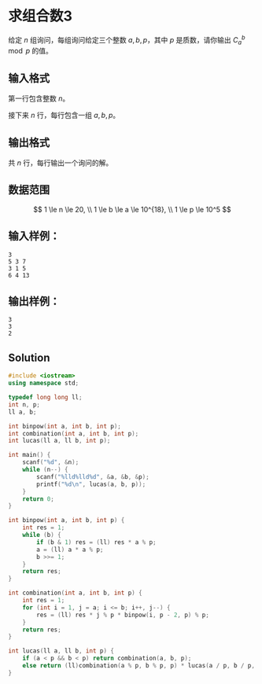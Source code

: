 # 求组合数3

给定 $n$ 组询问，每组询问给定三个整数 $a,b,p$，其中 $p$ 是质数，请你输出 $C_{a}^{b}\mod p$ 的值。

## 输入格式

第一行包含整数 $n$。

接下来 $n$ 行，每行包含一组 $a,b,p$。

## 输出格式

共 $n$ 行，每行输出一个询问的解。

## 数据范围

$$
1 \le n \le 20, \\
1 \le b \le a \le 10^{18}, \\
1 \le p \le 10^5
$$

## 输入样例：

```text
3
5 3 7
3 1 5
6 4 13
```

## 输出样例：

```text
3
3
2
```

## Solution

```Cpp
#include <iostream>
using namespace std;

typedef long long ll;
int n, p;
ll a, b;

int binpow(int a, int b, int p);
int combination(int a, int b, int p);
int lucas(ll a, ll b, int p);

int main() {
    scanf("%d", &n);
    while (n--) {
        scanf("%lld%lld%d", &a, &b, &p);
        printf("%d\n", lucas(a, b, p));
    }
    return 0;
}

int binpow(int a, int b, int p) {
    int res = 1;
    while (b) {
        if (b & 1) res = (ll) res * a % p;
        a = (ll) a * a % p;
        b >>= 1;
    }
    return res;
}

int combination(int a, int b, int p) {
    int res = 1;
    for (int i = 1, j = a; i <= b; i++, j--) {
        res = (ll) res * j % p * binpow(i, p - 2, p) % p;
    }
    return res;
}

int lucas(ll a, ll b, int p) {
    if (a < p && b < p) return combination(a, b, p);
    else return (ll)combination(a % p, b % p, p) * lucas(a / p, b / p, p) % p;
}
```
